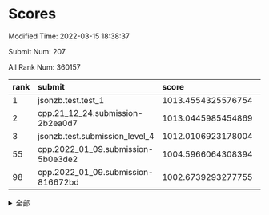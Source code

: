 # Scores

Modified Time: 2022-03-15 18:38:37

Submit Num: 207

All Rank Num: 360157

| rank |               submit               |       score        |       sigma        | pk_num |
| :--- | :--------------------------------- | :----------------- | :----------------- | :----- |
| 1    | jsonzb.test.test_1                 | 1013.4554325576754 | 0.8129765939051191 | 6959   |
| 2    | cpp.21_12_24.submission-2b2ea0d7   | 1013.0445985454869 | 0.8086028226037326 | 6959   |
| 3    | jsonzb.test.submission_level_4     | 1012.0106923178004 | 0.7996754909396953 | 6957   |
| 55   | cpp.2022_01_09.submission-5b0e3de2 | 1004.5966064308394 | 0.7198961118676052 | 6960   |
| 98   | cpp.2022_01_09.submission-816672bd | 1002.6739293277755 | 0.7090571752335271 | 6958   |


<details>
<summary>全部</summary>

| rank |                 submit                 |       score        |       sigma        | pk_num |
| :--- | :------------------------------------- | :----------------- | :----------------- | :----- |
| 1    | jsonzb.test.test_1                     | 1013.4554325576754 | 0.8129765939051191 | 6959   |
| 2    | cpp.21_12_24.submission-2b2ea0d7       | 1013.0445985454869 | 0.8086028226037326 | 6959   |
| 3    | jsonzb.test.submission_level_4         | 1012.0106923178004 | 0.7996754909396953 | 6957   |
| 4    | gobigger.level_3.submission_level_3_39 | 1011.8720611018327 | 0.7860121648162741 | 6958   |
| 5    | gobigger.level_3.submission_level_3_36 | 1011.6796858534093 | 0.8077969720919462 | 6958   |
| 6    | gobigger.level_3.submission_level_3_43 | 1011.5406605475677 | 0.7943706969330954 | 6957   |
| 7    | gobigger.level_3.submission_level_3_48 | 1011.5218505489009 | 0.7560257391344182 | 6964   |
| 8    | gobigger.level_3.submission_level_3_3  | 1011.2641164610886 | 0.7672520669500972 | 6961   |
| 9    | gobigger.level_3.submission_level_3_8  | 1011.1795495623549 | 0.776009514896335  | 6958   |
| 10   | gobigger.level_3.submission_level_3_17 | 1011.1624296949608 | 0.7881083321778023 | 6959   |
| 11   | gobigger.level_3.submission_level_3_16 | 1011.1495474025526 | 0.76038205515019   | 6958   |
| 12   | gobigger.level_3.submission_level_3_33 | 1011.067052537567  | 0.7850241032879635 | 6964   |
| 13   | gobigger.level_3.submission_level_3_22 | 1010.9431638251714 | 0.7732406880212643 | 6960   |
| 14   | gobigger.level_3.submission_level_3_5  | 1010.9409522520981 | 0.7948590799667897 | 6957   |
| 15   | gobigger.level_3.submission_level_3_40 | 1010.835870980457  | 0.7668475456150852 | 6961   |
| 16   | gobigger.level_3.submission_level_3_31 | 1010.7627104492799 | 0.7682107205605404 | 6954   |
| 17   | gobigger.level_3.submission_level_3_1  | 1010.7424267734893 | 0.7715433738735474 | 6959   |
| 18   | gobigger.level_3.submission_level_3_38 | 1010.5920598375093 | 0.7607402783337666 | 6957   |
| 19   | gobigger.level_3.submission_level_3_18 | 1010.5552527271328 | 0.775895989271209  | 6964   |
| 20   | gobigger.level_3.submission_level_3_14 | 1010.5531004916905 | 0.758646421596374  | 6957   |
| 21   | gobigger.level_3.submission_level_3_15 | 1010.3774867586415 | 0.7846529028443262 | 6961   |
| 22   | gobigger.level_3.submission_level_3_20 | 1010.3320847956564 | 0.7468010717324252 | 6958   |
| 23   | gobigger.level_3.submission_level_3_42 | 1010.309300500702  | 0.7678443426494966 | 6958   |
| 24   | gobigger.level_3.submission_level_3_34 | 1010.272971736924  | 0.7848201976181445 | 6959   |
| 25   | gobigger.level_3.submission_level_3_29 | 1010.1473959562    | 0.7482063799424341 | 6959   |
| 26   | gobigger.level_3.submission_level_3_49 | 1010.102725256176  | 0.7691769776731054 | 6960   |
| 27   | gobigger.level_3.submission_level_3_26 | 1010.0812645453475 | 0.7811583784391863 | 6960   |
| 28   | gobigger.level_3.submission_level_3_7  | 1010.0351099043288 | 0.7499356108908469 | 6962   |
| 29   | gobigger.level_3.submission_level_3_47 | 1010.0038513630296 | 0.7558077187702615 | 6955   |
| 30   | gobigger.level_3.submission_level_3_24 | 1009.959546432735  | 0.7536565519551979 | 6957   |
| 31   | gobigger.level_3.submission_level_3_27 | 1009.9088915366937 | 0.7753983216615484 | 6959   |
| 32   | gobigger.level_3.submission_level_3_11 | 1009.8762993868559 | 0.7492447409098538 | 6959   |
| 33   | gobigger.level_3.submission_level_3_37 | 1009.8442245487802 | 0.7681825966816538 | 6962   |
| 34   | gobigger.level_3.submission_level_3_12 | 1009.7914553010196 | 0.7501622664793431 | 6961   |
| 35   | gobigger.level_3.submission_level_3_2  | 1009.753794411508  | 0.7517312885423936 | 6960   |
| 36   | gobigger.level_3.submission_level_3_44 | 1009.743772999272  | 0.7504864826545464 | 6958   |
| 37   | gobigger.level_3.submission_level_3_30 | 1009.6937946935059 | 0.7513883684108614 | 6966   |
| 38   | gobigger.level_3.submission_level_3_6  | 1009.6438628256932 | 0.7536114632691729 | 6956   |
| 39   | gobigger.level_3.submission_level_3_9  | 1009.622963831764  | 0.7444269482561168 | 6958   |
| 40   | gobigger.level_3.submission_level_3_25 | 1009.6012093920104 | 0.7422841320649564 | 6958   |
| 41   | gobigger.level_3.submission_level_3_13 | 1009.5970057721727 | 0.7700419036028695 | 6964   |
| 42   | gobigger.level_3.submission_level_3_23 | 1009.57358677682   | 0.7657629963320493 | 6963   |
| 43   | gobigger.level_3.submission_level_3_45 | 1009.3817292805737 | 0.7686026777429081 | 6956   |
| 44   | gobigger.level_3.submission_level_3_4  | 1009.2376181480638 | 0.7627493702742683 | 6957   |
| 45   | gobigger.level_3.submission_level_3_10 | 1009.2229202499099 | 0.7421568690339878 | 6957   |
| 46   | gobigger.level_3.submission_level_3_21 | 1009.1676428578879 | 0.7545594539667355 | 6956   |
| 47   | gobigger.level_3.submission_level_3_0  | 1009.1581895616573 | 0.7582532261599164 | 6963   |
| 48   | gobigger.level_3.submission_level_3_35 | 1009.1158357144568 | 0.7544912266161189 | 6964   |
| 49   | gobigger.level_3.submission_level_3_28 | 1009.1001572391451 | 0.7420285028205917 | 6960   |
| 50   | gobigger.level_3.submission_level_3_19 | 1008.8685177905587 | 0.7481917272847391 | 6958   |
| 51   | gobigger.level_3.submission_level_3_46 | 1008.7124298645498 | 0.7692084629461493 | 6956   |
| 52   | gobigger.level_3.submission_level_3_41 | 1008.5298206189094 | 0.7677839094780033 | 6960   |
| 53   | gobigger.level_3.submission_level_3_32 | 1008.5045706392891 | 0.7438307187083478 | 6958   |
| 54   | gobigger.level_1.submission_level_1_13 | 1005.2234010145426 | 0.7280870677212794 | 6956   |
| 55   | cpp.2022_01_09.submission-5b0e3de2     | 1004.5966064308394 | 0.7198961118676052 | 6960   |
| 56   | gobigger.level_1.submission_level_1_26 | 1004.3573102259063 | 0.7129548937623328 | 6956   |
| 57   | gobigger.level_1.submission_level_1_15 | 1004.1250792442934 | 0.722018715858704  | 6961   |
| 58   | gobigger.level_1.submission_level_1_19 | 1004.0943531171328 | 0.7321947806450545 | 6955   |
| 59   | gobigger.level_1.submission_level_1_43 | 1003.9471698958189 | 0.7224432150845385 | 6963   |
| 60   | gobigger.level_1.submission_level_1_48 | 1003.8089743916024 | 0.7095968034324122 | 6960   |
| 61   | gobigger.level_1.submission_level_1_42 | 1003.8016633556414 | 0.7183581071881833 | 6957   |
| 62   | gobigger.level_1.submission_level_1_29 | 1003.790754356498  | 0.7140773542522565 | 6957   |
| 63   | gobigger.level_1.submission_level_1_38 | 1003.7678180900288 | 0.7215356436177313 | 6959   |
| 64   | gobigger.level_1.submission_level_1_11 | 1003.7436340083162 | 0.7207816846079788 | 6956   |
| 65   | gobigger.level_1.submission_level_1_32 | 1003.7395886260011 | 0.7207780571739039 | 6961   |
| 66   | gobigger.level_1.submission_level_1_23 | 1003.6576622668834 | 0.7165530195797596 | 6959   |
| 67   | gobigger.level_1.submission_level_1_37 | 1003.6491523222359 | 0.7196930763134979 | 6959   |
| 68   | gobigger.level_1.submission_level_1_20 | 1003.5627056436739 | 0.7184369646848179 | 6965   |
| 69   | gobigger.level_1.submission_level_1_1  | 1003.5371185056399 | 0.7101992659731091 | 6958   |
| 70   | gobigger.level_1.submission_level_1_40 | 1003.5074231482253 | 0.7138489199509686 | 6957   |
| 71   | gobigger.level_1.submission_level_1_21 | 1003.463173656558  | 0.7130027373069171 | 6960   |
| 72   | gobigger.level_1.submission_level_1_18 | 1003.4561294647099 | 0.7171998385223526 | 6960   |
| 73   | gobigger.level_1.submission_level_1_45 | 1003.4169564873542 | 0.7083443155588156 | 6961   |
| 74   | gobigger.level_1.submission_level_1_16 | 1003.4043163420884 | 0.7111000391172623 | 6963   |
| 75   | gobigger.level_1.submission_level_1_24 | 1003.3391405358344 | 0.7137710544847301 | 6959   |
| 76   | gobigger.level_1.submission_level_1_44 | 1003.3128287558757 | 0.7118236468166518 | 6960   |
| 77   | gobigger.level_1.submission_level_1_35 | 1003.2801314849585 | 0.724941317314476  | 6957   |
| 78   | gobigger.level_1.submission_level_1_4  | 1003.2330093680177 | 0.7203674049169309 | 6960   |
| 79   | gobigger.level_1.submission_level_1_41 | 1003.2055382978925 | 0.7229930659522688 | 6957   |
| 80   | gobigger.level_1.submission_level_1_31 | 1003.1582462091895 | 0.7114658757410742 | 6958   |
| 81   | gobigger.level_1.submission_level_1_17 | 1003.1337521405804 | 0.7240985822035857 | 6960   |
| 82   | gobigger.level_1.submission_level_1_47 | 1003.0517501026907 | 0.7051542367113102 | 6964   |
| 83   | gobigger.level_1.submission_level_1_33 | 1003.0466930807789 | 0.7073272789812968 | 6959   |
| 84   | gobigger.level_1.submission_level_1_2  | 1003.0253492273347 | 0.72412080579883   | 6961   |
| 85   | gobigger.level_1.submission_level_1_27 | 1002.9893053573934 | 0.70900575688045   | 6959   |
| 86   | gobigger.level_1.submission_level_1_34 | 1002.9814137712178 | 0.7232913870320977 | 6960   |
| 87   | gobigger.level_1.submission_level_1_30 | 1002.9528968546833 | 0.7178332554943828 | 6956   |
| 88   | gobigger.level_1.submission_level_1_14 | 1002.9489801005465 | 0.7220939291879774 | 6964   |
| 89   | gobigger.level_1.submission_level_1_9  | 1002.9414206272456 | 0.7241844604169729 | 6961   |
| 90   | gobigger.level_1.submission_level_1_7  | 1002.939063277613  | 0.7132121197395999 | 6957   |
| 91   | gobigger.level_1.submission_level_1_3  | 1002.9113480217308 | 0.7097401177784496 | 6958   |
| 92   | gobigger.level_1.submission_level_1_0  | 1002.8968978206004 | 0.7095063222046576 | 6960   |
| 93   | gobigger.level_1.submission_level_1_5  | 1002.8957513319682 | 0.716657146535987  | 6960   |
| 94   | gobigger.level_1.submission_level_1_6  | 1002.8622648975099 | 0.7165371094114016 | 6964   |
| 95   | gobigger.level_1.submission_level_1_8  | 1002.8549910340095 | 0.7020244020447995 | 6957   |
| 96   | gobigger.level_1.submission_level_1_22 | 1002.8528372109707 | 0.7057802905111326 | 6963   |
| 97   | gobigger.level_1.submission_level_1_12 | 1002.8031579439423 | 0.7119324949091704 | 6954   |
| 98   | cpp.2022_01_09.submission-816672bd     | 1002.6739293277755 | 0.7090571752335271 | 6958   |
| 99   | gobigger.level_1.submission_level_1_46 | 1002.6408428267372 | 0.727655575073488  | 6964   |
| 100  | gobigger.level_1.submission_level_1_39 | 1002.5800533316931 | 0.7088457239181364 | 6958   |
| 101  | gobigger.level_1.submission_level_1_25 | 1002.5396314760712 | 0.7201740389742348 | 6964   |
| 102  | gobigger.level_1.submission_level_1_49 | 1002.3993411118133 | 0.717164006719664  | 6956   |
| 103  | gobigger.level_1.submission_level_1_28 | 1002.2859990221713 | 0.7097335583336445 | 6958   |
| 104  | gobigger.level_1.submission_level_1_10 | 1002.1799423387985 | 0.7127282704837696 | 6960   |
| 105  | gobigger.level_1.submission_level_1_36 | 1001.7126474757301 | 0.7206495350262808 | 6964   |
| 106  | gobigger.random.submission_random_23   | 997.2518608822909  | 0.7025341585827791 | 6957   |
| 107  | gobigger.random.submission_random_27   | 997.0937124686402  | 0.7060005616470533 | 6959   |
| 108  | gobigger.random.submission_random_48   | 996.9705782631404  | 0.7141570496521088 | 6960   |
| 109  | gobigger.random.submission_random_6    | 996.870646465081   | 0.7037229313248946 | 6960   |
| 110  | gobigger.random.submission_random_19   | 996.7647779161929  | 0.7098926407224848 | 6958   |
| 111  | gobigger.random.submission_random_33   | 996.7225076328235  | 0.7187213539928076 | 6963   |
| 112  | gobigger.random.submission_random_4    | 996.714827727509   | 0.7177102752312368 | 6954   |
| 113  | gobigger.random.submission_random_12   | 996.597369442662   | 0.7098948509228545 | 6961   |
| 114  | gobigger.random.submission_random_37   | 996.4032153078322  | 0.700645518988103  | 6958   |
| 115  | gobigger.random.submission_random_36   | 996.390895560893   | 0.715612775736494  | 6962   |
| 116  | gobigger.random.submission_random_21   | 996.3862466980919  | 0.7237045696225551 | 6962   |
| 117  | gobigger.random.submission_random_43   | 996.3208199823266  | 0.7112127930046858 | 6963   |
| 118  | gobigger.random.submission_random_11   | 996.2645357050511  | 0.710424652444522  | 6958   |
| 119  | gobigger.random.submission_random_28   | 996.2166794305908  | 0.7166135408412124 | 6957   |
| 120  | gobigger.random.submission_random_10   | 996.2063155464369  | 0.7070660260696808 | 6958   |
| 121  | gobigger.random.submission_random_24   | 996.1960727854582  | 0.7108614791534799 | 6957   |
| 122  | gobigger.random.submission_random_42   | 996.1956807877741  | 0.6940936379138449 | 6963   |
| 123  | gobigger.random.submission_random_49   | 996.1943265465105  | 0.7103164420468969 | 6958   |
| 124  | gobigger.random.submission_random_15   | 996.1633478267305  | 0.7068350839951721 | 6961   |
| 125  | gobigger.random.submission_random_1    | 996.1541665603837  | 0.7113031530778224 | 6956   |
| 126  | gobigger.random.submission_random_31   | 996.1131651078051  | 0.7069725396431786 | 6957   |
| 127  | gobigger.random.submission_random_41   | 996.104911941621   | 0.7086228828536966 | 6958   |
| 128  | gobigger.random.submission_random_20   | 996.0472445272019  | 0.7013004119692219 | 6957   |
| 129  | gobigger.random.submission_random_14   | 996.0323010666076  | 0.7092664508786974 | 6964   |
| 130  | gobigger.random.submission_random_0    | 995.9714561015713  | 0.7073486592921573 | 6965   |
| 131  | gobigger.random.submission_random_18   | 995.9310011567294  | 0.7128768867773072 | 6962   |
| 132  | gobigger.random.submission_random_46   | 995.9082078867452  | 0.7135697988913191 | 6959   |
| 133  | gobigger.random.submission_random_29   | 995.8740207541871  | 0.7183737478652417 | 6963   |
| 134  | gobigger.random.submission_random_40   | 995.8239775405623  | 0.7136206728187448 | 6957   |
| 135  | gobigger.random.submission_random_22   | 995.8238691565105  | 0.7178459935735294 | 6963   |
| 136  | gobigger.random.submission_random_45   | 995.7952287952402  | 0.7118055517843633 | 6963   |
| 137  | gobigger.random.submission_random_30   | 995.7927229466436  | 0.7218568094925844 | 6958   |
| 138  | gobigger.random.submission_random_44   | 995.7516523683074  | 0.7254994872376592 | 6961   |
| 139  | gobigger.random.submission_random_34   | 995.7293189053452  | 0.7153827600705445 | 6958   |
| 140  | gobigger.random.submission_random_39   | 995.7047294338527  | 0.7180106736074608 | 6957   |
| 141  | gobigger.random.submission_random_38   | 995.6871745620658  | 0.7106462647446329 | 6963   |
| 142  | gobigger.random.submission_random_26   | 995.6823794887202  | 0.7059014704881066 | 6960   |
| 143  | gobigger.random.submission_random_25   | 995.6823043549764  | 0.7076563182691793 | 6959   |
| 144  | gobigger.random.submission_random_47   | 995.6798638909657  | 0.7107063972687678 | 6963   |
| 145  | gobigger.random.submission_random_17   | 995.6441376343789  | 0.7032490968805897 | 6960   |
| 146  | gobigger.random.submission_random_9    | 995.5926339099578  | 0.7020184396486222 | 6957   |
| 147  | gobigger.random.submission_random_13   | 995.5799440532401  | 0.7118066950478766 | 6959   |
| 148  | gobigger.random.submission_random_5    | 995.4414230752712  | 0.7250449113689487 | 6959   |
| 149  | gobigger.random.submission_random_35   | 995.4200058678817  | 0.7015668498009957 | 6959   |
| 150  | gobigger.random.submission_random_8    | 995.4080933972945  | 0.7166522855911565 | 6965   |
| 151  | gobigger.random.submission_random_32   | 995.4052491071722  | 0.7284314294869547 | 6959   |
| 152  | gobigger.random.submission_random_16   | 995.2329526320667  | 0.7172869836123265 | 6962   |
| 153  | gobigger.random.submission_random_7    | 995.2051445072354  | 0.7227168694136339 | 6962   |
| 154  | gobigger.random.submission_random_3    | 995.1940890993466  | 0.7023766324035472 | 6961   |
| 155  | gobigger.random.submission_random_2    | 995.1555695990162  | 0.7299211425342309 | 6960   |
| 156  | gobigger.level_2.submission_level_2_49 | 994.4999675000287  | 0.7479664434187738 | 6961   |
| 157  | gobigger.level_2.submission_level_2_33 | 994.3023897914289  | 0.7199667286758186 | 6959   |
| 158  | gobigger.level_2.submission_level_2_20 | 993.9131738368673  | 0.7252122655979637 | 6959   |
| 159  | gobigger.level_2.submission_level_2_9  | 993.4297336164938  | 0.7431930687634204 | 6958   |
| 160  | gobigger.level_2.submission_level_2_29 | 993.3279049789361  | 0.7220131222499784 | 6959   |
| 161  | gobigger.level_2.submission_level_2_40 | 993.2218362219321  | 0.7252873600565655 | 6961   |
| 162  | gobigger.level_2.submission_level_2_23 | 993.0033079532246  | 0.7304535111070374 | 6964   |
| 163  | gobigger.level_2.submission_level_2_11 | 992.9740253870432  | 0.718861198573031  | 6956   |
| 164  | gobigger.level_2.submission_level_2_41 | 992.9200732444743  | 0.7219023724297678 | 6965   |
| 165  | gobigger.level_2.submission_level_2_8  | 992.9050937220818  | 0.7358842105897027 | 6963   |
| 166  | gobigger.level_2.submission_level_2_6  | 992.8707896319725  | 0.7472010418097065 | 6961   |
| 167  | gobigger.level_2.submission_level_2_34 | 992.8531062735151  | 0.757234105257905  | 6960   |
| 168  | gobigger.level_2.submission_level_2_10 | 992.7108752303235  | 0.730943374604582  | 6957   |
| 169  | gobigger.level_2.submission_level_2_28 | 992.6848052267632  | 0.7395951397629915 | 6963   |
| 170  | gobigger.level_2.submission_level_2_27 | 992.5467917848164  | 0.7416469994187157 | 6960   |
| 171  | gobigger.level_2.submission_level_2_43 | 992.4768125365645  | 0.7497469878569173 | 6962   |
| 172  | gobigger.level_2.submission_level_2_14 | 992.4416149028045  | 0.7347497292430601 | 6957   |
| 173  | gobigger.level_2.submission_level_2_22 | 992.415349884287   | 0.7349669458733128 | 6963   |
| 174  | gobigger.level_2.submission_level_2_42 | 992.3458548384923  | 0.7526794081926862 | 6958   |
| 175  | gobigger.level_2.submission_level_2_15 | 992.2710661251668  | 0.7347874006520714 | 6962   |
| 176  | gobigger.level_2.submission_level_2_5  | 992.1862945518299  | 0.7421874240490088 | 6958   |
| 177  | gobigger.level_2.submission_level_2_13 | 992.1655769915798  | 0.7392732120130374 | 6961   |
| 178  | gobigger.level_2.submission_level_2_47 | 992.1418024599019  | 0.7475604411709231 | 6966   |
| 179  | gobigger.level_2.submission_level_2_1  | 992.0723571195462  | 0.7667220166686447 | 6958   |
| 180  | gobigger.level_2.submission_level_2_24 | 991.9851001807374  | 0.7253314078733787 | 6957   |
| 181  | gobigger.level_2.submission_level_2_19 | 991.966992359355   | 0.7459984341996846 | 6957   |
| 182  | gobigger.level_2.submission_level_2_16 | 991.9499026469941  | 0.757506542745106  | 6959   |
| 183  | gobigger.level_2.submission_level_2_0  | 991.9202827232768  | 0.7514140863280027 | 6959   |
| 184  | gobigger.level_2.submission_level_2_2  | 991.841041074042   | 0.7599877239591489 | 6960   |
| 185  | gobigger.level_2.submission_level_2_32 | 991.8289342000675  | 0.7609949770396104 | 6954   |
| 186  | gobigger.level_2.submission_level_2_45 | 991.8200814418178  | 0.7629359828256851 | 6961   |
| 187  | gobigger.level_2.submission_level_2_44 | 991.7929601415411  | 0.7519724830472418 | 6960   |
| 188  | gobigger.level_2.submission_level_2_38 | 991.7325847930563  | 0.7603473336651482 | 6962   |
| 189  | gobigger.level_2.submission_level_2_12 | 991.7175419008443  | 0.7617477134138103 | 6958   |
| 190  | gobigger.level_2.submission_level_2_17 | 991.5161052532121  | 0.7475061086761803 | 6959   |
| 191  | gobigger.level_2.submission_level_2_46 | 991.4274409691512  | 0.7619679794204723 | 6958   |
| 192  | gobigger.level_2.submission_level_2_35 | 991.4190204338892  | 0.739082966308987  | 6961   |
| 193  | gobigger.level_2.submission_level_2_4  | 991.4127717625336  | 0.7513069161011984 | 6960   |
| 194  | gobigger.level_2.submission_level_2_36 | 991.3921517935098  | 0.750257684806676  | 6956   |
| 195  | gobigger.level_2.submission_level_2_26 | 991.3315344040085  | 0.7422805118357231 | 6959   |
| 196  | gobigger.level_2.submission_level_2_25 | 991.2494957222142  | 0.770291736681923  | 6960   |
| 197  | gobigger.level_2.submission_level_2_39 | 991.2180276364463  | 0.7470231707804391 | 6963   |
| 198  | gobigger.level_2.submission_level_2_3  | 991.1301890157409  | 0.7484641705495358 | 6960   |
| 199  | gobigger.level_2.submission_level_2_31 | 991.0029772861614  | 0.7549611197408137 | 6958   |
| 200  | gobigger.level_2.submission_level_2_7  | 990.9723036769744  | 0.7491655146352451 | 6957   |
| 201  | gobigger.level_2.submission_level_2_48 | 990.7081042240153  | 0.760813664364245  | 6962   |
| 202  | gobigger.level_2.submission_level_2_18 | 990.6702294321532  | 0.7611156101319382 | 6955   |
| 203  | gobigger.level_2.submission_level_2_30 | 990.4422832664239  | 0.7431226755634797 | 6960   |
| 204  | gobigger.level_2.submission_level_2_21 | 990.3870310135233  | 0.7907016529635473 | 6958   |
| 205  | gobigger.level_2.submission_level_2_37 | 989.5483454800068  | 0.7742668297435654 | 6960   |
| 206  | gobigger.none.submission_none_0        | 979.7263633573044  | 1.1945368406193133 | 6962   |
| 207  | gobigger.none.submission_none_1        | 974.5807503574467  | 1.5996517706620763 | 6958   |

</details>
